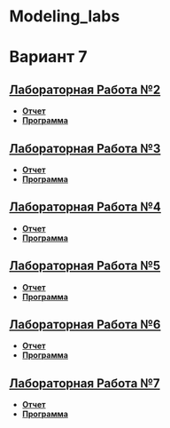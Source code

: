 # Modeling_labs
# Вариант 7

## **[Лабораторная Работа №2](Lab_2)**
- **[Отчет](ЛР2/MOD_LR2_ARTEMZH.pdf)**
- **[Программа](ЛР2/lab2.py)**

## **[Лабораторная Работа №3](Lab_3)**
- **[Отчет](ЛР3/ЛР3.docx)**
- **[Программа](ЛР3/lr3.py)**

## **[Лабораторная Работа №4](Lab_4)**
- **[Отчет](ЛР4/ЛР4.pdf)**
- **[Программа](ЛР2/ЛР3.py)**

## **[Лабораторная Работа №5](Lab_5)**
- **[Отчет](ЛР5/ЛР5.pdf)**
- **[Программа](ЛР5/ЛР5.py)**

## **[Лабораторная Работа №6](Lab_6)**
- **[Отчет](ЛР6/ЛР6.pdf)**
- **[Программа](ЛР6/ЛР6.py)**

## **[Лабораторная Работа №7](Lab_7)**
- **[Отчет](ЛР7/ЛР7.pdf)**
- **[Программа](ЛР7/ЛР7.py)**

